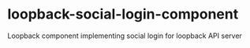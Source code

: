 # loopback-social-login-component
Loopback component implementing social login for loopback API server
